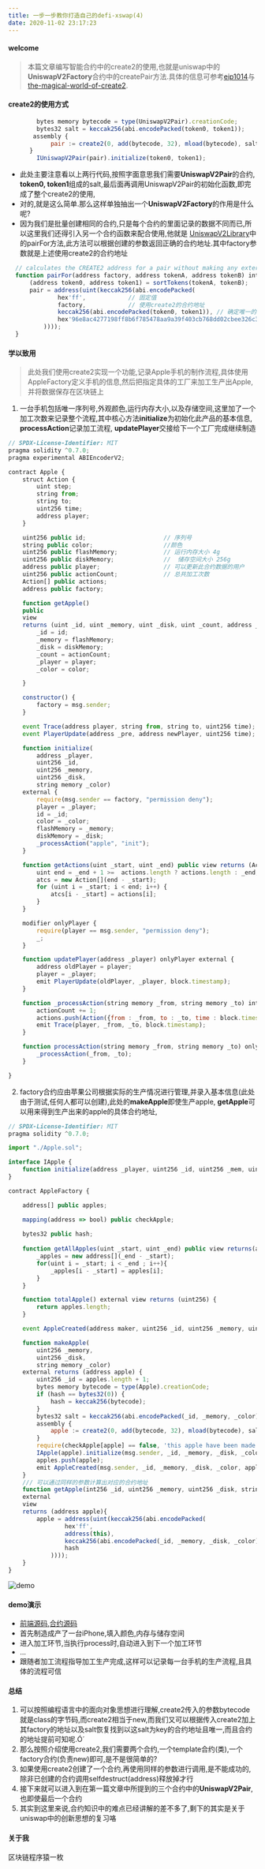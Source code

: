 ```yaml
---
title: 一步一步教你打造自己的defi-xswap(4) 
date: 2020-11-02 23:17:23
---
```

#### welcome
> 本篇文章编写智能合约中的create2的使用,也就是uniswap中的**UniswapV2Factory**合约中的createPair方法.具体的信息可参考[eip1014](https://eips.ethereum.org/EIPS/eip-1014)与[the-magical-world-of-create2](https://blog.ricmoo.com/wisps-the-magical-world-of-create2-5c2177027604).


#### create2的使用方式

```javascript
 		bytes memory bytecode = type(UniswapV2Pair).creationCode;
 		bytes32 salt = keccak256(abi.encodePacked(token0, token1));
       assembly {
            pair := create2(0, add(bytecode, 32), mload(bytecode), salt)
      }
        IUniswapV2Pair(pair).initialize(token0, token1);
```

  - 此处主要注意看以上两行代码,按照字面意思我们需要**UniswapV2Pair**的合约, **token0, token1**组成的salt,最后面再调用UniswapV2Pair的初始化函数,即完成了整个create2的使用,
  - 对的,就是这么简单.那么这样单独抽出一个**UniswapV2Factory**的作用是什么呢?
  - 因为我们是批量创建相同的合约,只是每个合约的里面记录的数据不同而已,所以这里我们还得引入另一个合约函数来配合使用,他就是
  [UniswapV2Library](https://github.com/Uniswap/uniswap-v2-periphery/blob/master/contracts/libraries/UniswapV2Library.sol)中的pairFor方法,此方法可以根据创建的参数返回正确的合约地址.其中factory参数就是上述使用create2的合约地址
  
  ```javascript
    // calculates the CREATE2 address for a pair without making any external calls
    function pairFor(address factory, address tokenA, address tokenB) internal pure returns (address pair) {
        (address token0, address token1) = sortTokens(tokenA, tokenB);
        pair = address(uint(keccak256(abi.encodePacked(
                hex'ff',			// 固定值
                factory,			// 使用create2的合约地址
                keccak256(abi.encodePacked(token0, token1)), // 确定唯一的合约
                hex'96e8ac4277198ff8b6f785478aa9a39f403cb768dd02cbee326c3e7da348845f' // init code hash
            ))));
    }
  ```
  
#### 学以致用
> 此处我们使用create2实现一个功能,记录Apple手机的制作流程,具体使用AppleFactory定义手机的信息,然后把指定具体的工厂来加工生产出Apple,并将数据保存在区块链上


1. 一台手机包括唯一序列号,外观颜色,运行内存大小,以及存储空间,这里加了一个加工次数来记录整个流程,其中核心方法**initialize**为初始化此产品的基本信息,
**processAction**记录加工流程, **updatePlayer**交接给下一个工厂完成继续制造

```javascript
// SPDX-License-Identifier: MIT
pragma solidity ^0.7.0;
pragma experimental ABIEncoderV2;

contract Apple {
    struct Action {
        uint step;
        string from;
        string to;
        uint256 time;
        address player;
    }

    uint256 public id;                      // 序列号
    string public color;                    //颜色
    uint256 public flashMemory;             // 运行内存大小 4g
    uint256 public diskMemory;              //  储存空间大小 256g
    address public player;                  // 可以更新此合约数据的用户
    uint256 public actionCount;             // 总共加工次数
    Action[] public actions;
    address public factory;

    function getApple()
    public
    view
    returns (uint _id, uint _memory, uint _disk, uint _count, address _player, string memory _color){
        _id = id;
        _memory = flashMemory;
        _disk = diskMemory;
        _count = actionCount;
        _player = player;
        _color = color;

    }

    constructor() {
        factory = msg.sender;
    }

    event Trace(address player, string from, string to, uint256 time);
    event PlayerUpdate(address _pre, address newPlayer, uint256 time);

    function initialize(
        address _player,
        uint256 _id,
        uint256 _memory,
        uint256 _disk,
        string memory _color)
    external {
        require(msg.sender == factory, "permission deny");
        player = _player;
        id = _id;
        color = _color;
        flashMemory = _memory;
        diskMemory = _disk;
        _processAction("apple", "init");
    }

    function getActions(uint _start, uint _end) public view returns (Action[] memory atcs){
        uint end = _end + 1 >=  actions.length ? actions.length : _end;
        atcs = new Action[](end - _start);
        for (uint i = _start; i < end; i++) {
            atcs[i - _start] = actions[i];
        }
    }

    modifier onlyPlayer {
        require(player == msg.sender, "permission deny");
        _;
    }

    function updatePlayer(address _player) onlyPlayer external {
        address oldPlayer = player;
        player = _player;
        emit PlayerUpdate(oldPlayer, _player, block.timestamp);
    }

    function _processAction(string memory _from, string memory _to) internal {
        actionCount += 1;
        actions.push(Action({from : _from, to : _to, time : block.timestamp, step : actionCount,player:msg.sender}));
        emit Trace(player, _from, _to, block.timestamp);
    }

    function processAction(string memory _from, string memory _to) onlyPlayer public {
        _processAction(_from, _to);
    }

}

```

2. factory合约应由苹果公司根据实际的生产情况进行管理,并录入基本信息(此处由于测试,任何人都可以创建),此处的**makeApple**即使生产apple, **getApple**可以用来得到生产出来的apple的具体合约地址,

```javascript
// SPDX-License-Identifier: MIT
pragma solidity ^0.7.0;

import "./Apple.sol";

interface IApple {
    function initialize(address _player, uint256 _id, uint256 _mem, uint256 _disk, string memory _c) external;
}

contract AppleFactory {

    address[] public apples;

    mapping(address => bool) public checkApple;
    
    bytes32 public hash;
    
    function getAllApples(uint _start, uint _end) public view returns(address[] memory _apples){
        _apples = new address[](_end - _start);
        for(uint i = _start; i < _end ; i++){
            _apples[i - _start] = apples[i];
        }
    }

    function totalApple() external view returns (uint256) {
        return apples.length;
    }

    event AppleCreated(address maker, uint256 _id, uint256 _memory, uint256 _disk, string _color, address _apple);

    function makeApple(
        uint256 _memory,
        uint256 _disk,
        string memory _color)
    external returns (address apple) {
        uint256 _id = apples.length + 1;
        bytes memory bytecode = type(Apple).creationCode;
        if (hash == bytes32(0)) {
            hash = keccak256(bytecode);
        }
        bytes32 salt = keccak256(abi.encodePacked(_id, _memory, _color));
        assembly {
            apple := create2(0, add(bytecode, 32), mload(bytecode), salt)
        }
        require(checkApple[apple] == false, 'this apple have been made');
        IApple(apple).initialize(msg.sender, _id, _memory, _disk, _color);
        apples.push(apple);
        emit AppleCreated(msg.sender, _id, _memory, _disk, _color, apple);
    }
    /// 可以通过同样的参数计算出对应的合约地址
    function getApple(int256 _id, uint256 _memory, uint256 _disk, string calldata _color)
    external
    view
    returns (address apple){
        apple = address(uint(keccak256(abi.encodePacked(
                hex'ff',
                address(this),
                keccak256(abi.encodePacked(_id, _memory, _disk, _color)),
                hash
            ))));
    }
}
```

![demo](/xswap/ether4.gif)

#### demo演示
- [前端源码](https://github.com/shaokun11/xswap/tree/v2),[合约源码](https://github.com/shaokun11/solidity-env-hardhat/tree/v3)
- 首先制造成产了一台iPhone,填入颜色,内存与储存空间
- 进入加工环节,当执行process时,自动进入到下一个加工环节
- ...
- 跟随者加工流程指导加工生产完成,这样可以记录每一台手机的生产流程,且具体的流程可信
            
#### 总结
1. 可以按照编程语言中的面向对象思想进行理解,create2传入的参数bytecode就是class的字节码,而create2相当于new,而我们又可以根据传入create2加上其factory的地址以及salt恢复找到以这salt为key的合约地址且唯一,而且合约的地址提前可知呢.Ó´
2. 那么按照介绍使用create2,我们需要两个合约,一个template合约(类),一个factory合约(负责new)即可,是不是很简单的?
3. 如果使用create2创建了一个合约,再使用同样的参数进行调用,是不能成功的,除非已创建的合约调用selfdestruct(address)释放掉才行
4. 接下来就可以进入到在第一篇文章中所提到的三个合约中的**UniswapV2Pair**,也即使最后一个合约
5. 其实到这里来说,合约知识中的难点已经讲解的差不多了,剩下的其实是关于uniswap中的创新思想的复习咯

#### 关于我
区块链程序猿一枚  

